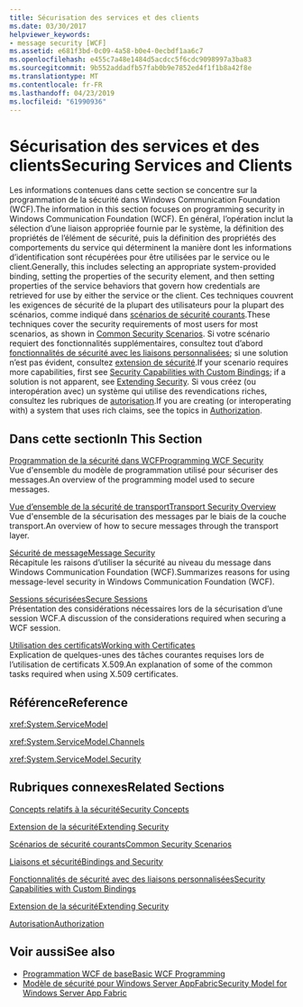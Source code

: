 ```yaml
---
title: Sécurisation des services et des clients
ms.date: 03/30/2017
helpviewer_keywords:
- message security [WCF]
ms.assetid: e681f3bd-0c09-4a58-b0e4-0ecbdf1aa6c7
ms.openlocfilehash: e455c7a48e1484d5acdcc5f6cdc9098997a3ba83
ms.sourcegitcommit: 9b552addadfb57fab0b9e7852ed4f1f1b8a42f8e
ms.translationtype: MT
ms.contentlocale: fr-FR
ms.lasthandoff: 04/23/2019
ms.locfileid: "61990936"
---
```

# <a name="securing-services-and-clients"></a><span data-ttu-id="8f938-102">Sécurisation des services et des clients</span><span class="sxs-lookup"><span data-stu-id="8f938-102">Securing Services and Clients</span></span>
<span data-ttu-id="8f938-103">Les informations contenues dans cette section se concentre sur la programmation de la sécurité dans Windows Communication Foundation (WCF).</span><span class="sxs-lookup"><span data-stu-id="8f938-103">The information in this section focuses on programming security in Windows Communication Foundation (WCF).</span></span> <span data-ttu-id="8f938-104">En général, l’opération inclut la sélection d’une liaison appropriée fournie par le système, la définition des propriétés de l’élément de sécurité, puis la définition des propriétés des comportements du service qui déterminent la manière dont les informations d’identification sont récupérées pour être utilisées par le service ou le client.</span><span class="sxs-lookup"><span data-stu-id="8f938-104">Generally, this includes selecting an appropriate system-provided binding, setting the properties of the security element, and then setting properties of the service behaviors that govern how credentials are retrieved for use by either the service or the client.</span></span> <span data-ttu-id="8f938-105">Ces techniques couvrent les exigences de sécurité de la plupart des utilisateurs pour la plupart des scénarios, comme indiqué dans [scénarios de sécurité courants](../../../../docs/framework/wcf/feature-details/common-security-scenarios.md).</span><span class="sxs-lookup"><span data-stu-id="8f938-105">These techniques cover the security requirements of most users for most scenarios, as shown in [Common Security Scenarios](../../../../docs/framework/wcf/feature-details/common-security-scenarios.md).</span></span> <span data-ttu-id="8f938-106">Si votre scénario requiert des fonctionnalités supplémentaires, consultez tout d’abord [fonctionnalités de sécurité avec les liaisons personnalisées](../../../../docs/framework/wcf/feature-details/security-capabilities-with-custom-bindings.md); si une solution n’est pas évident, consultez [extension de sécurité](../../../../docs/framework/wcf/extending/extending-security.md).</span><span class="sxs-lookup"><span data-stu-id="8f938-106">If your scenario requires more capabilities, first see [Security Capabilities with Custom Bindings](../../../../docs/framework/wcf/feature-details/security-capabilities-with-custom-bindings.md); if a solution is not apparent, see [Extending Security](../../../../docs/framework/wcf/extending/extending-security.md).</span></span> <span data-ttu-id="8f938-107">Si vous créez (ou interopération avec) un système qui utilise des revendications riches, consultez les rubriques de [autorisation](../../../../docs/framework/wcf/feature-details/authorization-in-wcf.md).</span><span class="sxs-lookup"><span data-stu-id="8f938-107">If you are creating (or interoperating with) a system that uses rich claims, see the topics in [Authorization](../../../../docs/framework/wcf/feature-details/authorization-in-wcf.md).</span></span>  
  
## <a name="in-this-section"></a><span data-ttu-id="8f938-108">Dans cette section</span><span class="sxs-lookup"><span data-stu-id="8f938-108">In This Section</span></span>  
 [<span data-ttu-id="8f938-109">Programmation de la sécurité dans WCF</span><span class="sxs-lookup"><span data-stu-id="8f938-109">Programming WCF Security</span></span>](../../../../docs/framework/wcf/feature-details/programming-wcf-security.md)  
 <span data-ttu-id="8f938-110">Vue d'ensemble du modèle de programmation utilisé pour sécuriser des messages.</span><span class="sxs-lookup"><span data-stu-id="8f938-110">An overview of the programming model used to secure messages.</span></span>  
  
 [<span data-ttu-id="8f938-111">Vue d’ensemble de la sécurité de transport</span><span class="sxs-lookup"><span data-stu-id="8f938-111">Transport Security Overview</span></span>](../../../../docs/framework/wcf/feature-details/transport-security-overview.md)  
 <span data-ttu-id="8f938-112">Vue d'ensemble de la sécurisation des messages par le biais de la couche transport.</span><span class="sxs-lookup"><span data-stu-id="8f938-112">An overview of how to secure messages through the transport layer.</span></span>  
  
 [<span data-ttu-id="8f938-113">Sécurité de message</span><span class="sxs-lookup"><span data-stu-id="8f938-113">Message Security</span></span>](../../../../docs/framework/wcf/feature-details/message-security-in-wcf.md)  
 <span data-ttu-id="8f938-114">Récapitule les raisons d’utiliser la sécurité au niveau du message dans Windows Communication Foundation (WCF).</span><span class="sxs-lookup"><span data-stu-id="8f938-114">Summarizes reasons for using message-level security in Windows Communication Foundation (WCF).</span></span>  
  
 [<span data-ttu-id="8f938-115">Sessions sécurisées</span><span class="sxs-lookup"><span data-stu-id="8f938-115">Secure Sessions</span></span>](../../../../docs/framework/wcf/feature-details/secure-sessions.md)  
 <span data-ttu-id="8f938-116">Présentation des considérations nécessaires lors de la sécurisation d’une session WCF.</span><span class="sxs-lookup"><span data-stu-id="8f938-116">A discussion of the considerations required when securing a WCF session.</span></span>  
  
 [<span data-ttu-id="8f938-117">Utilisation des certificats</span><span class="sxs-lookup"><span data-stu-id="8f938-117">Working with Certificates</span></span>](../../../../docs/framework/wcf/feature-details/working-with-certificates.md)  
 <span data-ttu-id="8f938-118">Explication de quelques-unes des tâches courantes requises lors de l’utilisation de certificats X.509.</span><span class="sxs-lookup"><span data-stu-id="8f938-118">An explanation of some of the common tasks required when using X.509 certificates.</span></span>  
  
## <a name="reference"></a><span data-ttu-id="8f938-119">Référence</span><span class="sxs-lookup"><span data-stu-id="8f938-119">Reference</span></span>  
 <xref:System.ServiceModel>  
  
 <xref:System.ServiceModel.Channels>  
  
 <xref:System.ServiceModel.Security>  
  
## <a name="related-sections"></a><span data-ttu-id="8f938-120">Rubriques connexes</span><span class="sxs-lookup"><span data-stu-id="8f938-120">Related Sections</span></span>  
 [<span data-ttu-id="8f938-121">Concepts relatifs à la sécurité</span><span class="sxs-lookup"><span data-stu-id="8f938-121">Security Concepts</span></span>](../../../../docs/framework/wcf/feature-details/security-concepts.md)  
  
 [<span data-ttu-id="8f938-122">Extension de la sécurité</span><span class="sxs-lookup"><span data-stu-id="8f938-122">Extending Security</span></span>](../../../../docs/framework/wcf/extending/extending-security.md)  
  
 [<span data-ttu-id="8f938-123">Scénarios de sécurité courants</span><span class="sxs-lookup"><span data-stu-id="8f938-123">Common Security Scenarios</span></span>](../../../../docs/framework/wcf/feature-details/common-security-scenarios.md)  
  
 [<span data-ttu-id="8f938-124">Liaisons et sécurité</span><span class="sxs-lookup"><span data-stu-id="8f938-124">Bindings and Security</span></span>](../../../../docs/framework/wcf/feature-details/bindings-and-security.md)  
  
 [<span data-ttu-id="8f938-125">Fonctionnalités de sécurité avec des liaisons personnalisées</span><span class="sxs-lookup"><span data-stu-id="8f938-125">Security Capabilities with Custom Bindings</span></span>](../../../../docs/framework/wcf/feature-details/security-capabilities-with-custom-bindings.md)  
  
 [<span data-ttu-id="8f938-126">Extension de la sécurité</span><span class="sxs-lookup"><span data-stu-id="8f938-126">Extending Security</span></span>](../../../../docs/framework/wcf/extending/extending-security.md)  
  
 [<span data-ttu-id="8f938-127">Autorisation</span><span class="sxs-lookup"><span data-stu-id="8f938-127">Authorization</span></span>](../../../../docs/framework/wcf/feature-details/authorization-in-wcf.md)  
  
## <a name="see-also"></a><span data-ttu-id="8f938-128">Voir aussi</span><span class="sxs-lookup"><span data-stu-id="8f938-128">See also</span></span>

- [<span data-ttu-id="8f938-129">Programmation WCF de base</span><span class="sxs-lookup"><span data-stu-id="8f938-129">Basic WCF Programming</span></span>](../../../../docs/framework/wcf/basic-wcf-programming.md)
- [<span data-ttu-id="8f938-130">Modèle de sécurité pour Windows Server AppFabric</span><span class="sxs-lookup"><span data-stu-id="8f938-130">Security Model for Windows Server App Fabric</span></span>](https://go.microsoft.com/fwlink/?LinkID=201279&clcid=0x409)
